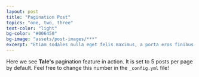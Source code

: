 ```yaml
---
layout: post
title: "Pagination Post"
topics: "one, two, three"
text-color: "light"
bg-color: "#006450"
bg-image: "assets/post-images/***"
excerpt: "Etiam sodales nulla eget felis maximus, a porta eros finibus. Maecenas libero mi, aliquet sed metus sit amet, vestibulum vulputate ex. Phasellus blandit eget tellus et varius. Vivamus sit amet."
---
```


Here we see **Tale's** pagination feature in action. It is set to 5 posts per page by default. Feel free to change this number in the `_config.yml` file!
